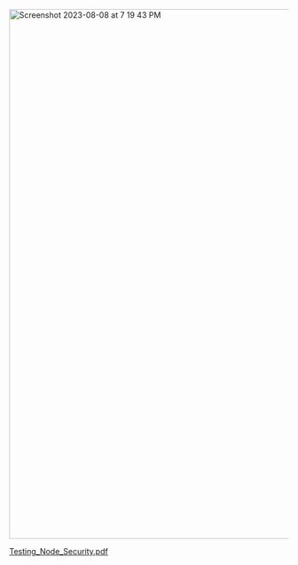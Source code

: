 <img width="954" alt="Screenshot 2023-08-08 at 7 19 43 PM" src="https://github.com/babywyrm/sysadmin/assets/55672787/07c66fd8-0b5d-4a6c-86a6-c4a98c6aa92e">


[Testing_Node_Security.pdf](https://github.com/babywyrm/sysadmin/files/12297581/Testing_Node_Security.pdf)
